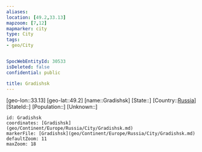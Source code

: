 ```yaml
---
aliases: 
location: [49.2,33.13]
mapzoom: [7,12] 
mapmarker: city 
type: City
tags:
- geo/City


SpocWebEntityId: 30533
isDeleted: false
confidential: public

title: Gradishsk
---
```

[geo-lon::33.13]
[geo-lat::49.2]
[name::Gradishsk]
[State::]
[Country::[Russia](geo/Continent/Europe/Russia.md)]
[StateId::]
[Population::]
[Unknown::]


```leaflet
id: Gradishsk
coordinates: [Gradishsk](geo/Continent/Europe/Russia/City/Gradishsk.md)
markerFile: [Gradishsk](geo/Continent/Europe/Russia/City/Gradishsk.md)
defaultZoom: 11 
maxZoom: 18
```


